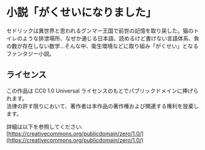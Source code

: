 # 小説「がくせいになりました」

セドリックは異世界と思われるグンマー王国で前世の記憶を取り戻した。猫のトイレのような排泄場所、なぜか通じる日本語、読めるけど書けない言語体系、負の数が存在しない数学…そんな中、衛生環境などに取り組み「がくせい」となるファンタジー小説。

## ライセンス

この作品は CC0 1.0 Universal ライセンスのもとでパブリックドメインに捧げられます。  
法律の許す限りにおいて、著作者は本作品の著作権および関連する権利を放棄します。  

詳細は以下を参照してください:  
[https://creativecommons.org/publicdomain/zero/1.0/](https://creativecommons.org/publicdomain/zero/1.0/)
